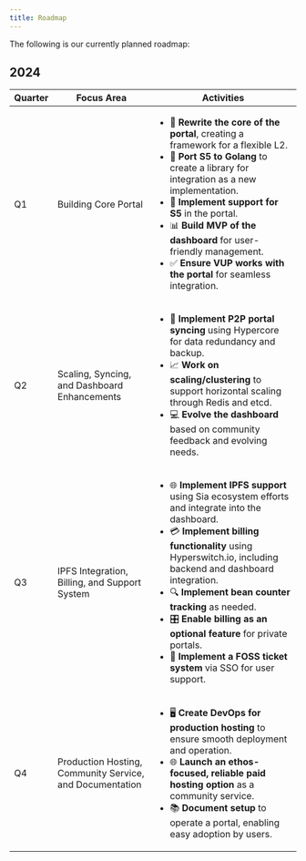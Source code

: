 ```yaml
---  
title: Roadmap
---
```


The following is our currently planned roadmap:

## 2024

| Quarter | Focus Area                                                | Activities |
|---------|-----------------------------------------------------------|------------|
| Q1      | Building Core Portal                                      | <ul><li>📝 **Rewrite the core of the portal**, creating a framework for a flexible L2.</li><li>🚀 **Port S5 to Golang** to create a library for integration as a new implementation.</li><li>🔌 **Implement support for S5** in the portal.</li><li>📊 **Build MVP of the dashboard** for user-friendly management.</li><li>✅ **Ensure VUP works with the portal** for seamless integration.</li></ul> |
| Q2      | Scaling, Syncing, and Dashboard Enhancements              | <ul><li>🔄 **Implement P2P portal syncing** using Hypercore for data redundancy and backup.</li><li>📈 **Work on scaling/clustering** to support horizontal scaling through Redis and etcd.</li><li>💻 **Evolve the dashboard** based on community feedback and evolving needs.</li></ul> |
| Q3      | IPFS Integration, Billing, and Support System             | <ul><li>🌐 **Implement IPFS support** using Sia ecosystem efforts and integrate into the dashboard.</li><li>💳 **Implement billing functionality** using Hyperswitch.io, including backend and dashboard integration.</li><li>🔍 **Implement bean counter tracking** as needed.</li><li>🎛️ **Enable billing as an optional feature** for private portals.</li><li>🎫 **Implement a FOSS ticket system** via SSO for user support.</li></ul> |
| Q4      | Production Hosting, Community Service, and Documentation  | <ul><li>🖥️ **Create DevOps for production hosting** to ensure smooth deployment and operation.</li><li>🌐 **Launch an ethos-focused, reliable paid hosting option** as a community service.</li><li>📚 **Document setup** to operate a portal, enabling easy adoption by users.</li></ul> |
